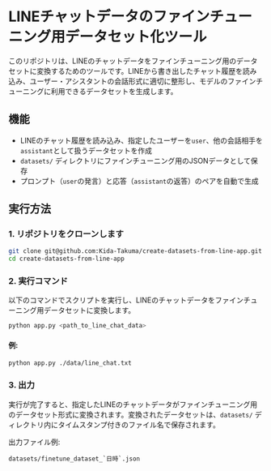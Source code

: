 # LINEチャットデータのファインチューニング用データセット化ツール

このリポジトリは、LINEのチャットデータをファインチューニング用のデータセットに変換するためのツールです。LINEから書き出したチャット履歴を読み込み、ユーザー・アシスタントの会話形式に適切に整形し、モデルのファインチューニングに利用できるデータセットを生成します。

## 機能

- LINEのチャット履歴を読み込み、指定したユーザーを`user`、他の会話相手を`assistant`として扱うデータセットを作成
- `datasets/` ディレクトリにファインチューニング用のJSONデータとして保存
- プロンプト（`user`の発言）と応答（`assistant`の返答）のペアを自動で生成

## 実行方法

### 1. リポジトリをクローンします
```bash
git clone git@github.com:Kida-Takuma/create-datasets-from-line-app.git
cd create-datasets-from-line-app
```

### 2. 実行コマンド
以下のコマンドでスクリプトを実行し、LINEのチャットデータをファインチューニング用データセットに変換します。

```bash
python app.py <path_to_line_chat_data>
```

#### 例:
```bash
python app.py ./data/line_chat.txt
```

### 3. 出力
実行が完了すると、指定したLINEのチャットデータがファインチューニング用のデータセット形式に変換されます。変換されたデータセットは、`datasets/` ディレクトリ内にタイムスタンプ付きのファイル名で保存されます。

出力ファイル例:
```
datasets/finetune_dataset_`日時`.json
```


